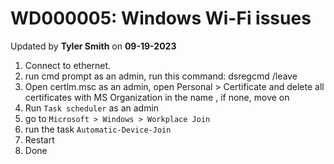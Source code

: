 # WD000005: Windows Wi-Fi issues
Updated by **Tyler Smith** on **09-19-2023**

1. Connect to ethernet.
2. run cmd prompt as an admin, run this command: dsregcmd /leave
3. Open certlm.msc as an admin, open Personal > Certificate and delete all certificates with MS Organization in the name , if none, move on
4. Run ```Task scheduler``` as an admin
5. go to ```Microsoft > Windows > Workplace Join```
6. run the task ```Automatic-Device-Join```
7. Restart
8. Done
